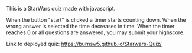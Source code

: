 This is a StarWars quiz made with javascript.

When the button "start" is clicked a timer starts counting down.
When the wrong answer is selected the time decreases in time.
When the timer reaches 0 or all questions are answered, you may submit your highscore.

Link to deployed quiz: https://burnsw5.github.io/Starwars-Quiz/
